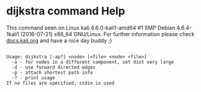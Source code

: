 # dijkstra command Help
 
 This command seen on Linux kali 4.6.0-kali1-amd64 #1 SMP Debian 4.6.4-1kali1 (2016-07-21) x86_64 GNU/Linux. For further information please check [docs.kali.org](docs.kali.org) and have a nice day buddy ;) 

~~~

Usage: dijkstra [-ap?] <node> [<file> <node> <file>]
  -a - for nodes in a different component, set dist very large
  -d - use forward directed edges
  -p - attach shortest path info
  -? - print usage
If no files are specified, stdin is used

~~~
